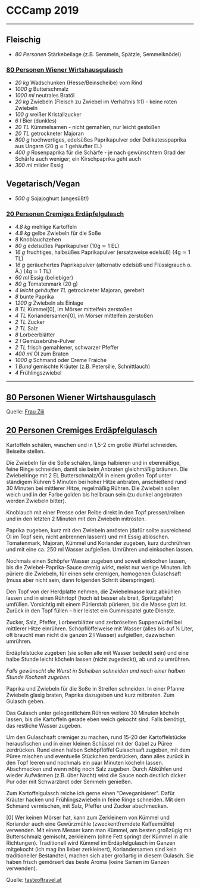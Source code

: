 # CCCamp 2019

---

## Fleischig

- *80 Personen* Stärkebeilage (z.B. Semmeln, Spätzle, Semmelknödel)

### [80 Personen Wiener Wirtshausgulasch](../Wiener_Wirtshausgulasch.md)

- *20 kg* Wadschunken (Hesse/Beinscheibe) vom Rind
- *1000 g* Butterschmalz
- *1000 ml* neutrales Bratöl
- *20 kg* Zwiebeln (Fleisch zu Zwiebel im Verhältnis 1:1) - keine roten Zwiebeln
- *100 g* weißer Kristallzucker
- *6 l* Bier (dunkles)
- *20 TL* Kümmelsamen - nicht gemahlen, nur leicht gestoßen
- *20 TL* getrockneter Majoran
- *800 g* hochwertiges, edelsüßes Paprikapulver  oder Delikatesspaprika aus Ungarn (20 g ⋍ 1 gehäufter EL)
- *400 g* Rosenpaprika für die Schärfe - je nach gewünschtem Grad der Schärfe auch weniger; ein Kirschpaprika geht auch
- *300 ml* milder Essig

## Vegetarisch/Vegan

- *500 g* Sojajoghurt (ungesüßt!)

### [20 Personen Cremiges Erdäpfelgulasch](../Cremiges_Erd%C3%A4pfelgulasch.md)

- *4.8 kg* mehlige Kartoffeln
- *4.8 kg* gelbe Zwiebeln für die Soße
- *8* Knoblauchzehen
- *80 g* edelsüßes Paprikapulver (10g ≃ 1 EL)
- *16 g* fruchtiges, halbsüßes Paprikapulver (ersatzweise edelsüß) (4g ≃ 1 TL)
- *16 g* geräuchertes Paprikapulver (alternativ edelsüß und Flüssigrauch o. Ä.) (4g ≃ 1 TL)
- *60 ml* Essig (beliebiger)
- *80 g* Tomatenmark (20 g)
- *4 leicht gehäufter TL* getrockneter Majoran, gerebelt
- *8* bunte Paprika
- *1200 g* Zwiebeln als Einlage
- *8 TL* Kümmel[0], im Mörser mittelfein zerstoßen
- *4 TL* Koriandersamen[0], im Mörser mittelfein zerstoßen
- *2 TL* Zucker
- *2 TL* Salz
- *8* Lorbeerblätter
- *2 l* Gemüsebrühe-Pulver
- *2 TL* frisch gemahlener, schwarzer Pfeffer
- *400 ml* Öl zum Braten
- *1000 g* Schmand oder Creme Fraiche
- *1 Bund* gemischte Kräuter (z.B. Petersilie, Schnittlauch)
- *4* Frühlingszwiebel

---

## [80 Personen Wiener Wirtshausgulasch](../Wiener_Wirtshausgulasch.md)

Quelle: [Frau Ziii](https://www.ziiikocht.at/2013/01/wiener-wirtshausgulasch-aus-dem.html)

## [20 Personen Cremiges Erdäpfelgulasch](../Cremiges_Erd%C3%A4pfelgulasch.md)

Kartoffeln schälen, waschen und in 1,5-2 cm große Würfel schneiden. Beiseite stellen.

Die Zwiebeln für die Soße schälen, längs halbieren und in ebenmäßige, feine Ringe schneiden, damit sie beim Anbraten gleichmäßig bräunen. Die Zwiebelringe mit 2 EL Butterschmalz/Öl in einem großen Topf unter ständigem Rühren 5 Minuten bei hoher Hitze anbraten, anschießend rund 30 Minuten bei mittlerer Hitze, regelmäßig Rühren. Die Zwiebeln sollen weich und in der Farbe golden bis hellbraun sein (zu dunkel angebraten werden Zwiebeln bitter).

Knoblauch mit einer Presse oder Reibe direkt in den Topf pressen/reiben und in den letzten 2 Minuten mit den Zwiebeln mitrösten.

Paprika zugeben, kurz mit den Zwiebeln anrösten (dafür sollte ausreichend Öl im Topf sein, nicht anbrennen lassen!) und mit Essig ablöschen. Tomatenmark, Majoran, Kümmel und Koriander zugeben, kurz durchrühren und mit eine ca. 250 ml Wasser aufgießen. Umrühren und einkochen lassen.

Nochmals einen Schöpfer Wasser zugeben und soweit einkochen lassen, bis die Zwiebel-Paprika-Sauce cremig wirkt, meist nur wenige Minuten. Ich püriere die Zwiebeln, für einen sehr cremigen, homogenen Gulaschsaft (muss aber nicht sein, dann folgenden Schritt überspringen).

Den Topf von der Herdplatte nehmen, die Zwiebelmasse kurz abkühlen lassen und in einen Rührtopf (hoch ist besser als breit, Spritzgefahr) umfüllen. Vorsichtig mit einem Pürierstab pürieren, bis die Masse glatt ist. Zurück in den Topf füllen – hier leistet ein Gummispatel gute Dienste.

Zucker, Salz, Pfeffer, Lorbeerblätter und zerbröselten Suppenwürfel bei mittlerer Hitze einrühren. Schöpflöffelweise mit Wasser (alles bis auf ¼ Liter, oft braucht man nicht die ganzen 2 l Wasser) aufgießen, dazwischen umrühren.

Erdäpfelstücke zugeben (sie sollen alle mit Wasser bedeckt sein) und eine halbe Stunde leicht köcheln lassen (nicht zugedeckt), ab und zu umrühren. 

*Falls gewünscht die Wurst in Scheiben schneiden und nach einer halben Stunde Kochzeit zugeben.*

Paprika und Zwiebeln für die Soße in Streifen schneiden. In einer Pfanne Zwiebeln glasig braten, Paprika dazugeben und kurz mitbraten. Zum Gulasch geben. 

Das Gulasch unter gelegentlichem Rühren weitere 30 Minuten köcheln lassen, bis die Kartoffeln gerade eben weich gekocht sind. Falls benötigt, das restliche Wasser zugeben.

Um den Gulaschsaft cremiger zu machen, rund 15-20 der Kartoffelstücke herausfischen und in einer kleinen Schüssel mit der Gabel zu Püree zerdrücken. Rund einen halben Schöpflöffel Gulaschsaft zugeben, mit dem Püree mischen und eventuelle Stückchen zerdrücken, dann alles zurück in den Topf leeren und nochmals ein paar Minuten köcheln lassen. Abschmecken und wenn nötig noch Salz zugeben.
Durch Abkühlen und wieder Aufwärmen (z.B. über Nacht) wird die Sauce noch deutlich dicker. Pur oder mit Schwarzbrot oder Semmeln genießen.

Zum Kartoffelgulasch reiche ich gerne einen "Deveganisierer". Dafür Kräuter hacken und Frühlingszwiebeln in feine Ringe schneiden. Mit dem Schmand vermischen, mit Salz, Pfeffer und Zucker abschmecken.

[0] Wer keinen Mörser hat, kann zum Zerkleinern von Kümmel und Koriander auch eine Gewürzmühle (zweckentfremdete Kaffeemühle) verwenden. Mit einem Messer kann man Kümmel, am besten großzügig mit Butterschmalz gemischt, zerkleinern (ohne Fett springt der Kümmel in alle Richtungen). Traditionell wird Kümmel im Erdäpfelgulasch im Ganzen mitgekocht (ich mag ihn lieber zerkleinert), Koriandersamen sind kein traditioneller Bestandteil, machen sich aber großartig in diesem Gulasch. Sie haben frisch gemörsert das beste Aroma (keine Samen im Ganzen verwenden).

Quelle: [tasteoftravel.at](http://www.tasteoftravel.at/cremiges-erdaepfelgulasch-kartoffelgulasch/)
